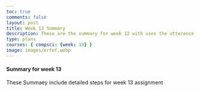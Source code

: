 ```yaml
---
toc: true
comments: false
layout: post
title: Week 13 Summary
description: These are the summary for week 12 with uses the utterence bot
type: plans
courses: { compsci: {week: 13} }
image: images/erfef.webp
---
```



#### Summary for week 13
These Summaey include detailed steps for week 13 assignment

<script src="https://utteranc.es/client.js"
    repo="srivaidyas/student2.0"
    issue-term="pathname"
    label="comments"
    theme="github-light"
    crossorigin="anonymous"
    async>
</script>


